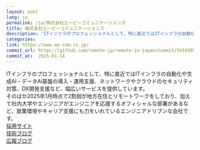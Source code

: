 ```yaml
---
layout: post
lang: ja
permalink: /ja/株式会社エーピーコミュニケーションズ
title: 株式会社エーピーコミュニケーションズ
description: 'ITインフラのプロフェッショナルとして、特に直近ではITインフラの自動化や生成AI・データAI基盤の導入・運用支援、ネットワークやクラウドのセキュリティ対策、DX開発支援など、幅広いサービスを提供しています。 そのほか2025年1月時点で2割弱が地方在住とリモートワークをしており、加えて社内大学やエンジニアがエンジニアを応援するオフィシャルな部署があるなど、就業環境やキャリア支援にも力をいれているエンジニアドリブンな会社です。 採用サイト 技術ブログ 広報ブログ'
categories: 
link: https://www.ap-com.co.jp/
commit_url: https://github.com/remote-jp/remote-in-japan/commit/fe59305728fe46ca4067990695ad57c09ba8c59a
commit_at:  2025-01-14
---
```


<p>ITインフラのプロフェッショナルとして、特に直近ではITインフラの自動化や生成AI・データAI基盤の導入・運用支援、ネットワークやクラウドのセキュリティ対策、DX開発支援など、幅広いサービスを提供しています。<br />そのほか2025年1月時点で2割弱が地方在住とリモートワークをしており、加えて社内大学やエンジニアがエンジニアを応援するオフィシャルな部署があるなど、就業環境やキャリア支援にも力をいれているエンジニアドリブンな会社です。<br /><a href="https://www.ap-com.co.jp/recruit/">採用サイト</a><br /><a href="https://techblog.ap-com.co.jp/">技術ブログ</a><br /><a href="https://www.ap-com.co.jp/blog/archives/10738#article">広報ブログ</a></p>
